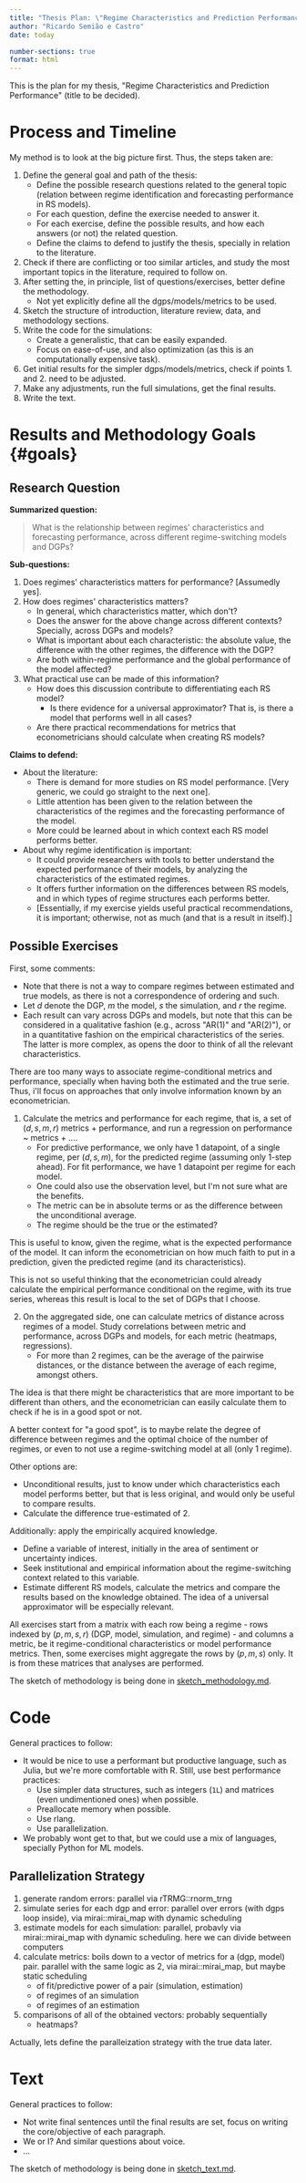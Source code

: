 ```yaml
---
title: "Thesis Plan: \"Regime Characteristics and Prediction Performance\""
author: "Ricardo Semião e Castro"
date: today

number-sections: true
format: html
---
```


This is the plan for my thesis, "Regime Characteristics and Prediction Performance" (title to be decided).



# Process and Timeline

My method is to look at the big picture first. Thus, the steps taken are:

1. Define the general goal and path of the thesis:
    - Define the possible research questions related to the general topic (relation between regime identification and forecasting performance in RS models).
    - For each question, define the exercise needed to answer it.
    - For each exercise, define the possible results, and how each answers (or not) the related question.
    - Define the claims to defend to justify the thesis, specially in relation to the literature.
2. Check if there are conflicting or too similar articles, and study the most important topics in the literature, required to follow on.
3. After setting the, in principle, list of questions/exercises, better define the methodology.
    - Not yet explicitly define all the dgps/models/metrics to be used.
4. Sketch the structure of introduction, literature review, data, and methodology sections.
5. Write the code for the simulations:
    - Create a generalistic, that can be easily expanded.
    - Focus on ease-of-use, and also optimization (as this is an computationally expensive task).
6. Get initial results for the simpler dgps/models/metrics, check if points 1. and 2. need to be adjusted.
7. Make any adjustments, run the full simulations, get the final results.
8. Write the text.



# Results and Methodology Goals {#goals}

## Research Question

**Summarized question:**

> What is the relationship between regimes' characteristics and forecasting performance, across different regime-switching models and DGPs?

**Sub-questions:**

1. Does regimes' characteristics matters for performance? [Assumedly yes].
2. How does regimes' characteristics matters?
    - In general, which characteristics matter, which don't?
    - Does the answer for the above change across different contexts? Specially, across DGPs and models?
    - What is important about each characteristic: the absolute value, the difference with the other regimes, the difference with the DGP?
    - Are both within-regime performance and the global performance of the model affected?
3. What practical use can be made of this information?
    - How does this discussion contribute to differentiating each RS model?
        - Is there evidence for a universal approximator? That is, is there a model that performs well in all cases?
    - Are there practical recommendations for metrics that econometricians should calculate when creating RS models?

**Claims to defend:**

- About the literature:
    - There is demand for more studies on RS model performance. [Very generic, we could go straight to the next one].
    - Little attention has been given to the relation between the characteristics of the regimes and the forecasting performance of the model.
    - More could be learned about in which context each RS model performs better.
- About why regime identification is important:
    - It could provide researchers with tools to better understand the expected performance of their models, by analyzing the characteristics of the estimated regimes.
    - It offers further information on the differences between RS models, and in which types of regime structures each performs better.
    - [Essentially, if my exercise yields useful practical recommendations, it is important; otherwise, not as much (and that is a result in itself).]


## Possible Exercises

First, some comments:

- Note that there is not a way to compare regimes between estimated and true models, as there is not a correspondence of ordering and such.
- Let $d$ denote the DGP, $m$ the model, $s$ the simulation, and $r$ the regime.
- Each result can vary across DGPs and models, but note that this can be considered in a qualitative fashion (e.g., across "AR(1)" and "AR(2)"), or in a quantitative fashion on the empirical characteristics of the series. The latter is more complex, as opens the door to think of all the relevant characteristics.

There are too many ways to associate regime-conditional metrics and performance, specially when having both the estimated and the true serie. Thus, i'll focus on approaches that only involve information known by an econometrician.

1. Calculate the metrics and performance for each regime, that is, a set of $(d, s, m, r)$ metrics + performance, and run a regression on performance ~ metrics + ....
    - For predictive performance, we only have 1 datapoint, of a single regime, per $(d, s, m)$, for the predicted regime (assuming only 1-step ahead). For fit performance, we have 1 datapoint per regime for each model.
    - One could also use the observation level, but I'm not sure what are the benefits.
    - The metric can be in absolute terms or as the difference between the unconditional average.
    - The regime should be the true or the estimated?

This is useful to know, given the regime, what is the expected performance of the model. It can inform the econometrician on how much faith to put in a prediction, given the predicted regime (and its characteristics).

This is not so useful thinking that the econometrician could already calculate the empirical performance conditional on the regime, with its true series, whereas this result is local to the set of DGPs that I choose.

2. On the aggregated side, one can calculate metrics of distance across regimes of a model. Study correlations between metric and performance, across DGPs and models, for each metric (heatmaps, regressions).
    - For more than 2 regimes, can be the average of the pairwise distances, or the distance between the average of each regime, amongst others.

The idea is that there might be characteristics that are more important to be different than others, and the econometrician can easily calculate them to check if he is in a good spot or not.

A better context for "a good spot", is to maybe relate the degree of difference between regimes and the optimal choice of the number of regimes, or even to not use a regime-switching model at all (only 1 regime).

Other options are:

- Unconditional results, just to know under which characteristics each model performs better, but that is less original, and would only be useful to compare results.
- Calculate the difference true-estimated of 2.

Additionally: apply the empirically acquired knowledge.

- Define a variable of interest, initially in the area of sentiment or uncertainty indices.
- Seek institutional and empirical information about the regime-switching context related to this variable.
- Estimate different RS models, calculate the metrics and compare the results based on the knowledge obtained. The idea of a universal approximator will be especially relevant.

All exercises start from a matrix with each row being a regime - rows indexed by $(p, m, s, r)$ (DGP, model, simulation, and regime) - and columns a metric, be it regime-conditional characteristics or model performance metrics. Then, some exercises might aggregate the rows by $(p, m, s)$ only. It is from these matrices that analyses are performed.

The sketch of methodology is being done in [sketch_methodology.md](docs_extra\sketch_methodology.md).


# Code

General practices to follow:

- It would be nice to use a performant but productive language, such as Julia, but we're more comfortable with R. Still, use best performance practices:
    - Use simpler data structures, such as integers (`1L`) and matrices (even undimentioned ones) when possible.
    - Preallocate memory when possible.
    - Use rlang.
    - Use parallelization.
- We probably wont get to that, but we could use a mix of languages, specially Python for ML models.


## Parallelization Strategy

1. generate random errors: parallel via rTRMG::rnorm_trng
2. simulate series for each dgp and error: parallel over errors (with dgps loop inside), via mirai::mirai_map with dynamic scheduling
3. estimate models for each simulation: parallel, probavly via mirai::mirai_map with dynamic scheduling. here we can divide between computers
4. calculate metrics: boils down to a vector of metrics for a (dgp, model) pair. parallel with the same logic as 2, via mirai::mirai_map, but maybe static scheduling
	- of fit/predictive power of a pair (simulation, estimation)
	- of regimes of an simulation
	- of regimes of an estimation
5. comparisons of all of the obtained vectors: probably sequentially
	- heatmaps?

Actually, lets define the paralleization strategy with the true data later.



# Text

General practices to follow:

- Not write final sentences until the final results are set, focus on writing the core/objective of each paragraph.
- We or I? And similar questions about voice.
- ...

The sketch of methodology is being done in [sketch_text.md](docs_extra\sketch_text.md).
